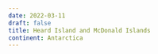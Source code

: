 ```yaml
---
date: 2022-03-11
draft: false
title: Heard Island and McDonald Islands
continent: Antarctica
---
```



